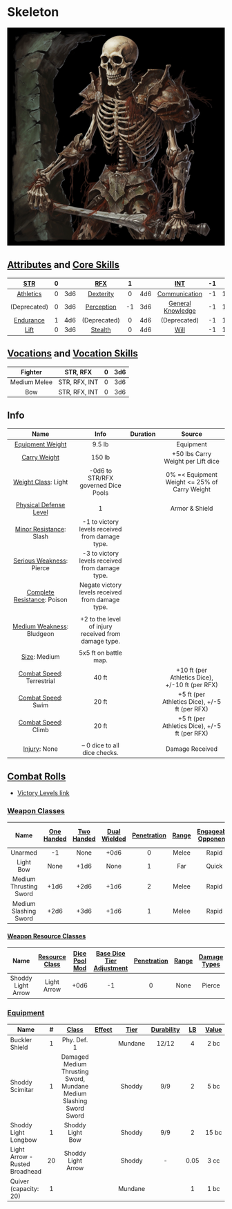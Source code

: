 # Skeleton

![img](./Skeleton.png)

## [Attributes](./../../../../../CoreRules/GeneralRules/Attributes.md) and [Core Skills](./../../../../../CoreRules/GeneralRules/CoreSkills.md)

|  [STR](./../../../../../CoreRules/GeneralRules/Attributes.md#strength-str)  | 0 |    |    [RFX](./../../../../../CoreRules/GeneralRules/Attributes.md#reflex-rfx)    | 1 |    |        [INT](./../../../../../CoreRules/GeneralRules/Attributes.md#intelligence-int)        | -1 |    |
| :-----------------------------------------------------------------------: | :-: | :-: | :-------------------------------------------------------------------------: | :-: | :-: | :---------------------------------------------------------------------------------------: | :-: | :-: |
| [Athletics](./../../../../../CoreRules/GeneralRules/CoreSkills.md#athletics) | 0 | 3d6 |  [Dexterity](./../../../../../CoreRules/GeneralRules/CoreSkills.md#dexterity)  | 0 | 4d6 |     [Communication](./../../../../../CoreRules/GeneralRules/CoreSkills.md#communication)     | -1 | 1d6 |
|                               (Deprecated)                               | 0 | 3d6 | [Perception](./../../../../../CoreRules/GeneralRules/CoreSkills.md#perception) | -1 | 3d6 | [General Knowledge](./../../../../../CoreRules/GeneralRules/CoreSkills.md#general-knowledge) | -1 | 1d6 |
| [Endurance](./../../../../../CoreRules/GeneralRules/CoreSkills.md#endurance) | 1 | 4d6 |                                (Deprecated)                                | 0 | 4d6 |                                       (Deprecated)                                       | -1 | 1d6 |
|      [Lift](./../../../../../CoreRules/GeneralRules/CoreSkills.md#lift)      | 0 | 3d6 |    [Stealth](./../../../../../CoreRules/GeneralRules/CoreSkills.md#stealth)    | 0 | 4d6 |              [Will](./../../../../../CoreRules/GeneralRules/CoreSkills.md#will)              | -1 | 1d6 |

## [Vocations](./../../../../../CoreRules/GeneralRules/Vocations.md) and [Vocation Skills](./../../../../../CoreRules/GeneralRules/Vocations.md#vocation-skills)

|   Fighter   |   STR, RFX   | 0 | 3d6 |
| :----------: | :-----------: | :-: | :-: |
| Medium Melee | STR, RFX, INT | 0 | 3d6 |
|     Bow     | STR, RFX, INT | 0 | 3d6 |

## Info

|                                                  Name                                                  |                         Info                         | Duration |                      Source                      |
| :-----------------------------------------------------------------------------------------------------: | :--------------------------------------------------: | :------: | :----------------------------------------------: |
|           [Equipment Weight](./../../../../../CoreRules/AdvancedRules/CarryWeight.md#equipment)           |                        9.5 lb                        |          |                    Equipment                    |
|            [Carry Weight](./../../../../../CoreRules/AdvancedRules/CarryWeight.md#carry-weight)            |                        150 lb                        |          |        +50 lbs Carry Weight per Lift dice        |
|       [Weight Class](./../../../../../CoreRules/AdvancedRules/CarryWeight.md#weight-classes): Light       |         -0d6 to STR/RFX governed Dice Pools         |          |  0% =< Equipment Weight <= 25% of Carry Weight  |
|                                                                                                        |                                                      |          |                                                  |
| [Physical Defense Level](./../../../../../CoreRules/CombatRules/DefenseAndPenetration.md#physical-defense) |                          1                          |          |                  Armor & Shield                  |
|         [Minor Resistance](./../../../../../CoreRules/CombatRules/WeaknessAndResistance.md): Slash         |   -1 to victory levels received from damage type.   |          |                                                  |
|        [Serious Weakness](./../../../../../CoreRules/CombatRules/WeaknessAndResistance.md): Pierce        |   -3 to victory levels received from damage type.   |          |                                                  |
|       [Complete Resistance](./../../../../../CoreRules/CombatRules/WeaknessAndResistance.md): Poison       |   Negate victory levels received from damage type.   |          |                                                  |
|                                                                                                        |                                                      |          |                                                  |
|       [Medium Weakness](./../../../../../CoreRules/CombatRules/WeaknessAndResistance.md): Bludgeon       | +2 to the level of injury received from damage type. |          |                                                  |
|                                                                                                        |                                                      |          |                                                  |
|                  [Size](./../../../../../CoreRules/CombatRules/BattleMap.md#size): Medium                  |                5x5 ft on battle map.                |          |                                                  |
|      [Combat Speed](./../../../../../CoreRules/CombatRules/CombatSpeed.md#combat-speeds): Terrestrial      |                        40 ft                        |          | +10 ft (per Athletics Dice), +/-10 ft (per RFX) |
|         [Combat Speed](./../../../../../CoreRules/CombatRules/CombatSpeed.md#combat-speeds): Swim         |                        20 ft                        |          |  +5 ft (per Athletics Dice), +/-5 ft (per RFX)  |
|         [Combat Speed](./../../../../../CoreRules/CombatRules/CombatSpeed.md#combat-speeds): Climb         |                        20 ft                        |          |  +5 ft (per Athletics Dice), +/-5 ft (per RFX)  |
|                                                                                                        |                                                      |          |                                                  |
|                      [Injury](./../../../../../CoreRules/CombatRules/Injury.md): None                      |            – 0 dice to all dice checks.            |          |                 Damage Received                 |

## [Combat Rolls](./../../../../../CoreRules/CombatRules/CombatRolls.md)

- [Victory Levels link](./../../../../../CoreRules/CombatRules/VictoryLevels.md)

### [Weapon Classes](./../../../../../CoreRules/CombatRules/WeaponClasses.md)

|          Name          | [One<br />Handed](./../../../../../CoreRules/CombatRules/WeaponClasses.md#one-handed) | [Two<br />Handed](./../../../../../CoreRules/CombatRules/WeaponClasses.md#two-handed) | [Dual<br />Wielded](./../../../../../CoreRules/CombatRules/WeaponClasses.md#dual-wielded) | [Penetration](./../../../../../CoreRules/CombatRules/DefenseAndPenetration.md#penetration) | [Range](./../../../../../CoreRules/CombatRules/Range.md) | [Engageable<br />Opponents](./../../../../../CoreRules/CombatRules/EngageableOpponents.md) | [Area Of<br />Effect](./../../../../../CoreRules/CombatRules/AreaOfEffect.md) | [Weapon<br />Resource](./../../../../../CoreRules/CombatRules/WeaponClasses.md#weapon-resources) | [Resource<br />Per Shot](./../../../../../CoreRules/CombatRules/WeaponClasses.md#resource-per-shot) | [Damage<br />Types](./../../../../../CoreRules/CombatRules/DamageTypes.md) |
| :--------------------: | :--------------------------------------------------------------------------------: | :--------------------------------------------------------------------------------: | :------------------------------------------------------------------------------------: | :-------------------------------------------------------------------------------------: | :---------------------------------------------------: | :-------------------------------------------------------------------------------------: | :------------------------------------------------------------------------: | :-------------------------------------------------------------------------------------------: | :----------------------------------------------------------------------------------------------: | :---------------------------------------------------------------------: |
|        Unarmed        |                                         -1                                         |                                        None                                        |                                          +0d6                                          |                                            0                                            |                         Melee                         |                                          Rapid                                          |                                                                            |                                             None                                             |                                                                                                  |                                Bludgeon                                |
|       Light Bow       |                                        None                                        |                                        +1d6                                        |                                          None                                          |                                            1                                            |                          Far                          |                                          Quick                                          |                                                                            |                                          Light Arrow                                          |                                                1                                                |                                                                        |
| Medium Thrusting Sword |                                        +1d6                                        |                                        +2d6                                        |                                          +1d6                                          |                                            2                                            |                         Melee                         |                                          Rapid                                          |                                                                            |                                             None                                             |                                                                                                  |                                 Pierce                                 |
| Medium Slashing Sword |                                        +2d6                                        |                                        +3d6                                        |                                          +1d6                                          |                                            1                                            |                         Melee                         |                                          Rapid                                          |                                                                            |                                             None                                             |                                                                                                  |                                  Slash                                  |

#### [Weapon Resource Classes](./../../../../../CoreRules/CombatRules/WeaponResourceClasses.md)

|        Name        | [Resource Class](./../../../../../CoreRules/CombatRules/WeaponResourceClasses.md#resource-class) | [Dice Pool Mod](./../../../../../CoreRules/CombatRules/WeaponResourceClasses.md#dice-pool-mod) | [Base Dice Tier Adjustment](./../../../../../CoreRules/CombatRules/WeaponResourceClasses.md#resource-dice) | [Penetration](./../../../../../CoreRules/CombatRules/WeaponResourceClasses.md#penetration) | [Range](./../../../../../CoreRules/CombatRules/WeaponResourceClasses.md#range) | [Damage<br />Types](./../../../../../CoreRules/CombatRules/WeaponResourceClasses.md#damage-types) | [Area Of<br />Effect](./../../../../../CoreRules/CombatRules/WeaponResourceClasses.md#area-of-effect) |
| :----------------: | :-------------------------------------------------------------------------------------------: | :-----------------------------------------------------------------------------------------: | :-----------------------------------------------------------------------------------------------------: | :-------------------------------------------------------------------------------------: | :-------------------------------------------------------------------------: | :--------------------------------------------------------------------------------------------: | :------------------------------------------------------------------------------------------------: |
| Shoddy Light Arrow |                                          Light Arrow                                          |                                            +0d6                                            |                                                   -1                                                   |                                            0                                            |                                    None                                    |                                             Pierce                                             |                                                                                                    |

### [Equipment](./../../../../../CoreRules/AdvancedRules/CarryWeight.md#equipment)

| Name                           | # |     [Class](./../../../../../CoreRules/AdvancedRules/ItemClass.md)     | [Effect](./../../../../../CoreRules/AdvancedRules/ItemEffects.md) | [Tier](./../../../../../CoreRules/AdvancedRules/ItemTier.md) | [Durability](./../../../../../CoreRules/AdvancedRules/ItemDurability.md) | [LB](./../../../../../CoreRules/AdvancedRules/CarryWeight.md) | [Value](./../../../Items/ItemShop.md#currency) |
| ------------------------------ | :-: | :-----------------------------------------------------------------: | :------------------------------------------------------------: | :-------------------------------------------------------: | :-------------------------------------------------------------------: | :--------------------------------------------------------: | :-----------------------------------------: |
| Buckler Shield                 | 1 |                             Phy. Def. 1                             |                                                                |                          Mundane                          |                                 12/12                                 |                             4                             |                    2 bc                    |
| Shoddy Scimitar                | 1 | Damaged Medium Thrusting Sword, Mundane Medium Slashing Sword Sword |                                                                |                          Shoddy                          |                                  9/9                                  |                             2                             |                    5 bc                    |
| Shoddy Light Longbow           | 1 |                          Shoddy Light Bow                          |                                                                |                          Shoddy                          |                                  9/9                                  |                             2                             |                    15 bc                    |
| Light Arrow - Rusted Broadhead | 20 |                         Shoddy Light Arrow                         |                                                                |                          Shoddy                          |                                   -                                   |                            0.05                            |                    3 cc                    |
| Quiver (capacity: 20)          | 1 |                                                                    |                                                                |                          Mundane                          |                                                                      |                             1                             |                    1 bc                    |

